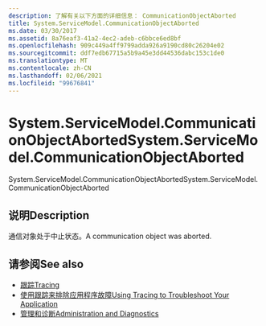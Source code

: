 ```yaml
---
description: 了解有关以下方面的详细信息： CommunicationObjectAborted
title: System.ServiceModel.CommunicationObjectAborted
ms.date: 03/30/2017
ms.assetid: 8a76eaf3-41a2-4ec2-adeb-c6bbce6ed8bf
ms.openlocfilehash: 909c449a4ff9799adda926a9190cd80c26204e02
ms.sourcegitcommit: ddf7edb67715a5b9a45e3dd44536dabc153c1de0
ms.translationtype: MT
ms.contentlocale: zh-CN
ms.lasthandoff: 02/06/2021
ms.locfileid: "99676841"
---
```

# <a name="systemservicemodelcommunicationobjectaborted"></a><span data-ttu-id="6623f-103">System.ServiceModel.CommunicationObjectAborted</span><span class="sxs-lookup"><span data-stu-id="6623f-103">System.ServiceModel.CommunicationObjectAborted</span></span>

<span data-ttu-id="6623f-104">System.ServiceModel.CommunicationObjectAborted</span><span class="sxs-lookup"><span data-stu-id="6623f-104">System.ServiceModel.CommunicationObjectAborted</span></span>  
  
## <a name="description"></a><span data-ttu-id="6623f-105">说明</span><span class="sxs-lookup"><span data-stu-id="6623f-105">Description</span></span>  

 <span data-ttu-id="6623f-106">通信对象处于中止状态。</span><span class="sxs-lookup"><span data-stu-id="6623f-106">A communication object was aborted.</span></span>  
  
## <a name="see-also"></a><span data-ttu-id="6623f-107">请参阅</span><span class="sxs-lookup"><span data-stu-id="6623f-107">See also</span></span>

- [<span data-ttu-id="6623f-108">跟踪</span><span class="sxs-lookup"><span data-stu-id="6623f-108">Tracing</span></span>](index.md)
- [<span data-ttu-id="6623f-109">使用跟踪来排除应用程序故障</span><span class="sxs-lookup"><span data-stu-id="6623f-109">Using Tracing to Troubleshoot Your Application</span></span>](using-tracing-to-troubleshoot-your-application.md)
- [<span data-ttu-id="6623f-110">管理和诊断</span><span class="sxs-lookup"><span data-stu-id="6623f-110">Administration and Diagnostics</span></span>](../index.md)
